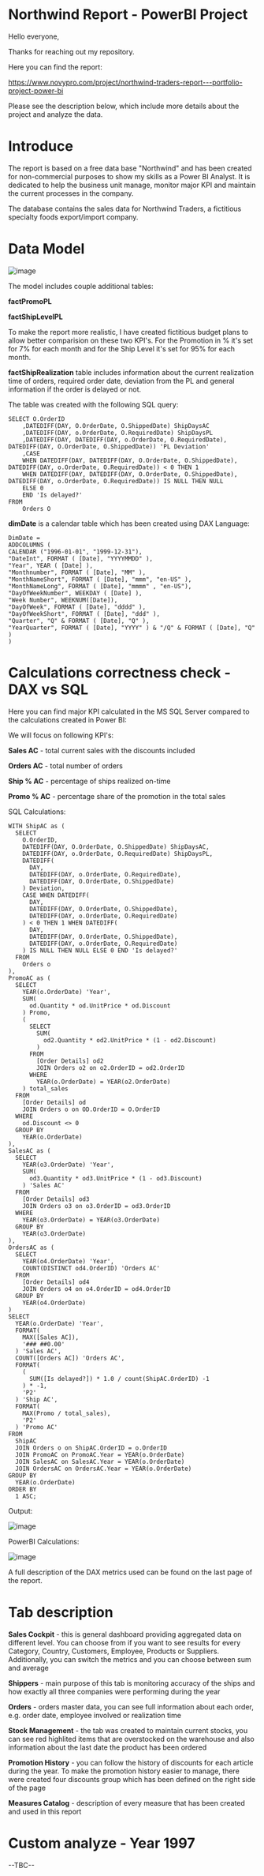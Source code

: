 # Northwind Report - PowerBI Project

Hello everyone,

Thanks for reaching out my repository.

Here you can find the report:

https://www.novypro.com/project/northwind-traders-report---portfolio-project-power-bi

Please see the description below, which include more details about the project and analyze the data.


# Introduce

The report is based on a free data base "Northwind" and has been created for non-commercial purposes to show my skills as a Power BI Analyst. It is dedicated to help the business unit manage, monitor major KPI and maintain the current processes in the company.

The database contains the sales data for Northwind Traders, a fictitious specialty foods export­/import company.

# Data Model

![image](https://github.com/michalpugaczew/PowerBI-Project/assets/152793313/8e3b6d8e-ec82-4be8-81b6-bf3840fe5601)

The model includes couple additional tables:

**factPromoPL** 

**factShipLevelPL**

To make the report more realistic, I have created fictitious budget plans to allow better comparision on these two KPI's. For the Promotion in % it's set for 7% for each month and for the Ship Level it's set for 95% for each month.

**factShipRealization** table includes information about the current realization time of orders, required order date, deviation from the PL and general information if the order is delayed or not. 

The table was created with the following SQL query:


    SELECT O.OrderID
    	,DATEDIFF(DAY, O.OrderDate, O.ShippedDate) ShipDaysAC
    	,DATEDIFF(DAY, o.OrderDate, O.RequiredDate) ShipDaysPL
    	,DATEDIFF(DAY, DATEDIFF(DAY, o.OrderDate, O.RequiredDate), DATEDIFF(DAY, O.OrderDate, O.ShippedDate)) 'PL Deviation'
    	,CASE
    	WHEN DATEDIFF(DAY, DATEDIFF(DAY, O.OrderDate, O.ShippedDate), DATEDIFF(DAY, o.OrderDate, O.RequiredDate)) < 0 THEN 1
    	WHEN DATEDIFF(DAY, DATEDIFF(DAY, O.OrderDate, O.ShippedDate), DATEDIFF(DAY, o.OrderDate, O.RequiredDate)) IS NULL THEN NULL
    	ELSE 0
    	END 'Is delayed?'
    FROM 
    	Orders O


**dimDate** is a calendar table which has been created using DAX Language:

    DimDate = 
    ADDCOLUMNS (
    CALENDAR ("1996-01-01", "1999-12-31"),
    "DateInt", FORMAT ( [Date], "YYYYMMDD" ),
    "Year", YEAR ( [Date] ),
    "Monthnumber", FORMAT ( [Date], "MM" ),
    "MonthNameShort", FORMAT ( [Date], "mmm", "en-US" ),
    "MonthNameLong", FORMAT ( [Date], "mmmm" , "en-US"),
    "DayOfWeekNumber", WEEKDAY ( [Date] ),
    "Week Number", WEEKNUM([Date]),
    "DayOfWeek", FORMAT ( [Date], "dddd" ),
    "DayOfWeekShort", FORMAT ( [Date], "ddd" ),
    "Quarter", "Q" & FORMAT ( [Date], "Q" ),
    "YearQuarter", FORMAT ( [Date], "YYYY" ) & "/Q" & FORMAT ( [Date], "Q" )
    )



# Calculations correctness check - DAX vs SQL

Here you can find major KPI calculated in the MS SQL Server compared to the calculations created in Power BI:

We will focus on following KPI's:

**Sales AC** - total current sales with the discounts included

**Orders AC** - total number of orders

**Ship % AC** - percentage of ships realized on-time

**Promo % AC** - percentage share of the promotion in the total sales


SQL Calculations:


    WITH ShipAC as (
      SELECT 
        O.OrderID, 
        DATEDIFF(DAY, O.OrderDate, O.ShippedDate) ShipDaysAC, 
        DATEDIFF(DAY, o.OrderDate, O.RequiredDate) ShipDaysPL, 
        DATEDIFF(
          DAY, 
          DATEDIFF(DAY, o.OrderDate, O.RequiredDate), 
          DATEDIFF(DAY, O.OrderDate, O.ShippedDate)
        ) Deviation, 
        CASE WHEN DATEDIFF(
          DAY, 
          DATEDIFF(DAY, O.OrderDate, O.ShippedDate), 
          DATEDIFF(DAY, o.OrderDate, O.RequiredDate)
        ) < 0 THEN 1 WHEN DATEDIFF(
          DAY, 
          DATEDIFF(DAY, O.OrderDate, O.ShippedDate), 
          DATEDIFF(DAY, o.OrderDate, O.RequiredDate)
        ) IS NULL THEN NULL ELSE 0 END 'Is delayed?' 
      FROM 
        Orders o
    ), 
    PromoAC as (
      SELECT 
        YEAR(o.OrderDate) 'Year', 
        SUM(
          od.Quantity * od.UnitPrice * od.Discount
        ) Promo, 
        (
          SELECT 
            SUM(
              od2.Quantity * od2.UnitPrice * (1 - od2.Discount)
            ) 
          FROM 
            [Order Details] od2 
            JOIN Orders o2 on o2.OrderID = od2.OrderID 
          WHERE 
            YEAR(o.OrderDate) = YEAR(o2.OrderDate)
        ) total_sales 
      FROM 
        [Order Details] od 
        JOIN Orders o on OD.OrderID = O.OrderID 
      WHERE 
        od.Discount <> 0 
      GROUP BY 
        YEAR(o.OrderDate)
    ), 
    SalesAC as (
      SELECT 
        YEAR(o3.OrderDate) 'Year', 
        SUM(
          od3.Quantity * od3.UnitPrice * (1 - od3.Discount)
        ) 'Sales AC' 
      FROM 
        [Order Details] od3 
        JOIN Orders o3 on o3.OrderID = od3.OrderID 
      WHERE 
        YEAR(o3.OrderDate) = YEAR(o3.OrderDate) 
      GROUP BY 
        YEAR(o3.OrderDate)
    ), 
    OrdersAC as (
      SELECT 
        YEAR(o4.OrderDate) 'Year', 
        COUNT(DISTINCT od4.OrderID) 'Orders AC' 
      FROM 
        [Order Details] od4 
        JOIN Orders o4 on o4.OrderID = od4.OrderID 
      GROUP BY 
        YEAR(o4.OrderDate)
    ) 
    SELECT 
      YEAR(o.OrderDate) 'Year', 
      FORMAT(
        MAX([Sales AC]), 
        '### ##0.00'
      ) 'Sales AC', 
      COUNT([Orders AC]) 'Orders AC', 
      FORMAT(
        (
          SUM([Is delayed?]) * 1.0 / count(ShipAC.OrderID) -1
        ) * -1, 
        'P2'
      ) 'Ship AC', 
      FORMAT(
        MAX(Promo / total_sales), 
        'P2'
      ) 'Promo AC' 
    FROM 
      ShipAC 
      JOIN Orders o on ShipAC.OrderID = o.OrderID 
      JOIN PromoAC on PromoAC.Year = YEAR(o.OrderDate) 
      JOIN SalesAC on SalesAC.Year = YEAR(o.OrderDate) 
      JOIN OrdersAC on OrdersAC.Year = YEAR(o.OrderDate) 
    GROUP BY 
      YEAR(o.OrderDate) 
    ORDER BY 
      1 ASC;


Output:

![image](https://github.com/michalpugaczew/PowerBI-Project/assets/152793313/d0e0c1e3-ba36-4104-8e84-ae40ee75424b)


PowerBI Calculations:

![image](https://github.com/michalpugaczew/PowerBI-Project/assets/152793313/d0bcc717-c403-4448-b810-52262063f1af)


A full description of the DAX metrics used can be found on the last page of the report.


# Tab description


**Sales Cockpit** - this is general dashboard providing aggregated data on different level. You can choose from if you want to see results for every Category, Country, Customers, Employee, Products or Suppliers. Additionally, you can switch the metrics and you can choose between sum and average

**Shippers** - main purpose of this tab is monitoring accuracy of the ships and how exactly all three companies were performing during the year

**Orders** - orders master data, you can see full information about each order, e.g. order date, employee involved or realization time

**Stock Management** - the tab was created to maintain current stocks, you can see red highlited items that are overstocked on the warehouse and also information about the last date the product has been ordered

**Promotion History** - you can follow the history of discounts for each article during the year. To make the promotion history easier to manage, there were created four discounts group which has been defined on the right side of the page

**Measures Catalog** - description of every measure that has been created and used in this report


# Custom analyze - Year 1997

--TBC--
